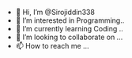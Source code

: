 - 👋 Hi, I’m @Sirojiddin338
- 👀 I’m interested in Programming..
- 🌱 I’m currently learning Coding ..
- 💞️ I’m looking to collaborate on ...
- 📫 How to reach me ...

<!---
Sirojiddin338/Sirojiddin338 is a ✨ special ✨ repository because its `README.md` (this file) appears on your GitHub profile.
You can click the Preview link to take a look at your changes.
--->
